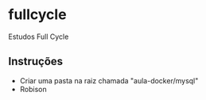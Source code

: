# fullcycle
Estudos Full Cycle

## Instruções
- Criar uma pasta na raiz chamada "aula-docker/mysql"
- Robison
